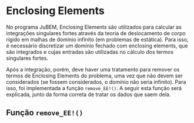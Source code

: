 # Enclosing Elements

No programa JuBEM, Enclosing Elements são utilizados para calcular as integrações singulares fortes através da teoria de deslocamento de corpo rígido em malhas de domínio infinito (em problemas de estática). Para isso, é necessário discretizar um domínio fechado com enclosing elements, que são integrados e cujas entradas são utilizadas no cálculo dos termos singulares fortes.

Após a integração, porém, deve haver uma tratamento para remover os termos de Enclosing Elements do problema, uma vez que não devem ser considerados (se fossem considerados, o domínio não seria infinito). Para isso, foi implementada a função `remove_EE!()`. A seguir esta função será explicada, junto da forma correta de tratar os dados que saem dela.

## Função `remove_EE!()`


